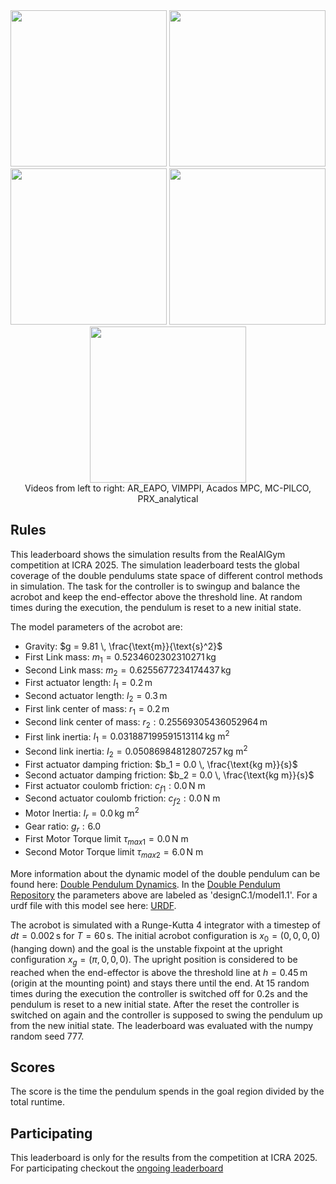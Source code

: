 <div align="center">
<img width="250" src="https://raw.githubusercontent.com/dfki-ric-underactuated-lab/real_ai_gym_leaderboard/main/data/acrobot/simulation_icra2025/ar_eapo/sim_video.gif">
<img width="250" src="https://raw.githubusercontent.com/dfki-ric-underactuated-lab/real_ai_gym_leaderboard/main/data/acrobot/simulation_icra2025/vimppi/sim_video.gif">
<img width="250" src="https://raw.githubusercontent.com/dfki-ric-underactuated-lab/real_ai_gym_leaderboard/main/data/acrobot/simulation_icra2025/acados_mpc/sim_video.gif">
<img width="250" src="https://raw.githubusercontent.com/dfki-ric-underactuated-lab/real_ai_gym_leaderboard/main/data/acrobot/simulation_icra2025/mcpilco/sim_video.gif">
<img width="250" src="https://raw.githubusercontent.com/dfki-ric-underactuated-lab/real_ai_gym_leaderboard/main/data/acrobot/simulation_icra2025/prx_acrobot_analytical/sim_video.gif">
<figcaption>Videos from left to right: AR_EAPO, VIMPPI, Acados MPC, MC-PILCO, PRX_analytical</figcaption>
</div>

## Rules

This leaderboard shows the simulation results from the RealAIGym competition at
ICRA 2025.
The simulation leaderboard tests the global coverage of the double pendulums
state space of different control methods in simulation. The task for the
controller is to swingup and balance the acrobot and keep the end-effector
above the threshold line. At random times during the execution, the pendulum is
reset to a new initial state.

The model parameters of the acrobot are:

  - Gravity: $g = 9.81 \, \frac{\text{m}}{\text{s}^2}$
  - First Link mass: $m_1 = 0.5234602302310271 \, \text{kg}$
  - Second Link mass: $m_2 = 0.6255677234174437 \, \text{kg}$
  - First actuator length: $l_1 = 0.2 \, \text{m}$
  - Second actuator length: $l_2 = 0.3 \, \text{m}$
  - First link center of mass: $r_1 = 0.2 \, \text{m}$
  - Second link center of mass: $r_2: 0.25569305436052964 \, \text{m}$
  - First link inertia: $I_1 = 0.031887199591513114 \, \text{kg m}^2$
  - Second link inertia: $I_2 = 0.05086984812807257 \, \text{kg m}^2$
  - First actuator damping friction: $b_1 = 0.0 \, \frac{\text{kg m}}{s}$
  - Second actuator damping friction: $b_2 = 0.0 \, \frac{\text{kg m}}{s}$
  - First actuator coulomb friction: $c_{f1}: 0.0 \, \text{N m}$
  - Second actuator coulomb friction: $c_{f2}: 0.0 \, \text{N m}$
  - Motor Inertia: $I_r = 0.0 \, \text{kg m}^2$
  - Gear ratio: $g_r: 6.0$
  - First Motor Torque limit $\tau_{max1} = 0.0 \, \text{N m}$
  - Second Motor Torque limit $\tau_{max2} = 6.0 \, \text{N m}$

More information about the dynamic model of the double pendulum can be found
here: [Double Pendulum
Dynamics](https://dfki-ric-underactuated-lab.github.io/double_pendulum/dynamics.html).
In the [Double Pendulum
Repository](https://github.com/dfki-ric-underactuated-lab/double_pendulum) the
parameters above are labeled as 'designC.1/model1.1'.
For a urdf file with this model see here:
[URDF](https://github.com/dfki-ric-underactuated-lab/double_pendulum/tree/main/data/system_identification/identified_parameters/design_C.1/model_1.1).

The acrobot is simulated with a Runge-Kutta 4 integrator with a timestep of $dt
= 0.002 \, \text{s}$ for $T = 60 \, \text{s}$. The initial acrobot
configuration is $x_0 = (0, 0, 0, 0)$ (hanging down) and the goal is the
unstable fixpoint at the upright configuration $x_g = (\pi, 0, 0, 0)$. The
upright position is considered to be reached when the end-effector is above the
threshold line at $h=0.45 \, \text{m}$ (origin at the mounting point) and stays
there until the end. At 15 random times during the execution the controller is
switched off for 0.2s and the pendulum is reset to a new initial state. After
the reset the controller is switched on again and the controller is supposed to
swing the pendulum up from the new initial state.
The leaderboard was evaluated with the numpy random seed 777.

## Scores

The score is the time the pendulum spends in the goal region divided by the
total runtime.

## Participating

This leaderboard is only for the results from the competition at ICRA 2025. For
participating checkout the [ongoing
leaderboard](https://dfki-ric-underactuated-lab.github.io/real_ai_gym_leaderboard/acrobot_real_system_perturbation_leaderboard_v2.html)
